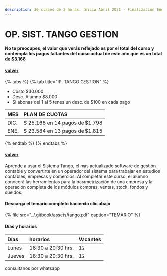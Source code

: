 ```yaml
---
description: 30 clases de 2 horas. Inicia Abril 2021 - Finalización Enero 2022
---
```


# OP. SIST. TANGO GESTION

#### No te preocupes, el valor que verás reflejado es por el total del curso y contempla los pagos faltantes del curso actual de este año que es un total de $3.168

#### [volver](../)

{% tabs %}
{% tab title="IP. TANGO GESTION" %}
* Costo $30.000
* Desc. Alumno $8.000
* Si abonas del 1 al 5 tenes un desc. de $100 en cada pago

| MES | PLAN DE CUOTAS |
| :--- | :--- |
| DIC. | $ 25.168 en 14 pagos de $1.798 |
| ENE. | $ 23.584 en 13 pagos de $1.815 |
{% endtab %}
{% endtabs %}

#### [volver](../)

Aprende a usar el Sistema Tango, el más actualizado software de gestión contable y convertirte en un operador del sistema para trabajar en estudios contables, empresas y comercios. Al completar este curso, el alumno conocerá las herramientas para la parametrización de una empresa y la operación completa de los módulos compras, ventas, stock, fondos y sueldos.

#### Descarga el temario completo haciendo clic abajo

{% file src="../.gitbook/assets/tango.pdf" caption="TEMARIO" %}

#### Días y horarios

| Días | horarios | Vacantes |
| :--- | :--- | :--- |
| Lunes | 18:30 a 20:30 hrs. | 12 |
| Jueves | 18:30 a 20:30 hrs. | 12 |

consultanos por whatsapp

